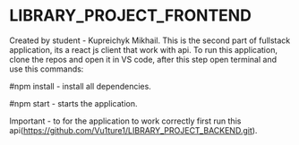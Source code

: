 # LIBRARY_PROJECT_FRONTEND
Created by student - Kupreichyk Mikhail. This is the second part of fullstack application, its a react js client that work with api. To run this application, clone the repos and open it in VS code, after this step open terminal and use this commands:

#npm install - install all dependencies.

#npm start - starts the application.

Important - to for the application to work correctly first run this api(https://github.com/Vu1ture1/LIBRARY_PROJECT_BACKEND.git).
